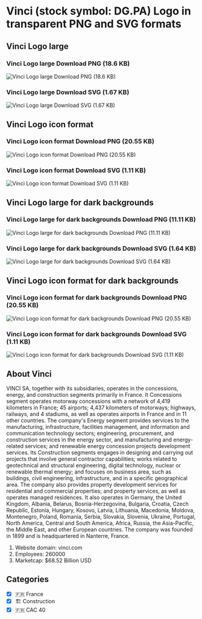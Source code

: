 # Vinci (stock symbol: DG.PA) Logo in transparent PNG and SVG formats

## Vinci Logo large

### Vinci Logo large Download PNG (18.6 KB)

![Vinci Logo large Download PNG (18.6 KB)](/img/orig/DG.PA_BIG-863068ae.png)

### Vinci Logo large Download SVG (1.67 KB)

![Vinci Logo large Download SVG (1.67 KB)](/img/orig/DG.PA_BIG-2d002aed.svg)

## Vinci Logo icon format

### Vinci Logo icon format Download PNG (20.55 KB)

![Vinci Logo icon format Download PNG (20.55 KB)](/img/orig/DG.PA-5df564ad.png)

### Vinci Logo icon format Download SVG (1.11 KB)

![Vinci Logo icon format Download SVG (1.11 KB)](/img/orig/DG.PA-d2b035e7.svg)

## Vinci Logo large for dark backgrounds

### Vinci Logo large for dark backgrounds Download PNG (11.11 KB)

![Vinci Logo large for dark backgrounds Download PNG (11.11 KB)](/img/orig/DG.PA_BIG.D-8db617a1.png)

### Vinci Logo large for dark backgrounds Download SVG (1.64 KB)

![Vinci Logo large for dark backgrounds Download SVG (1.64 KB)](/img/orig/DG.PA_BIG.D-60d7e6fb.svg)

## Vinci Logo icon format for dark backgrounds

### Vinci Logo icon format for dark backgrounds Download PNG (20.55 KB)

![Vinci Logo icon format for dark backgrounds Download PNG (20.55 KB)](/img/orig/DG.PA.D-2b25a5c7.png)

### Vinci Logo icon format for dark backgrounds Download SVG (1.11 KB)

![Vinci Logo icon format for dark backgrounds Download SVG (1.11 KB)](/img/orig/DG.PA.D-b5d6bbbc.svg)

## About Vinci

VINCI SA, together with its subsidiaries, operates in the concessions, energy, and construction segments primarily in France. It Concessions segment operates motorway concessions with a network of 4,419 kilometers in France; 45 airports; 4,437 kilometers of motorways; highways, railways, and 4 stadiums, as well as operates airports in France and in 11 other countries. The company's Energy segment provides services to the manufacturing, infrastructure, facilities management, and information and communication technology sectors; engineering, procurement, and construction services in the energy sector, and manufacturing and energy-related services; and renewable energy concession projects development services. Its Construction segments engages in designing and carrying out projects that involve general contractor capabilities; works related to geotechnical and structural engineering, digital technology, nuclear or renewable thermal energy; and focuses on business area, such as buildings, civil engineering, infrastructure, and in a specific geographical area. The company also provides property development services for residential and commercial properties; and property services, as well as operates managed residences. It also operates in Germany, the United Kingdom, Albania, Belarus, Bosnia-Herzegovina, Bulgaria, Croatia, Czech Republic, Estonia, Hungary, Kosovo, Latvia, Lithuania, Macedonia, Moldova, Montenegro, Poland, Romania, Serbia, Slovakia, Slovenia, Ukraine, Portugal, North America, Central and South America, Africa, Russia, the Asia-Pacific, the Middle East, and other European countries. The company was founded in 1899 and is headquartered in Nanterre, France.

1. Website domain: vinci.com
2. Employees: 260000
3. Marketcap: $68.52 Billion USD


## Categories
- [x] 🇫🇷 France
- [x] 🏗 Construction
- [x] 🇫🇷 CAC 40
